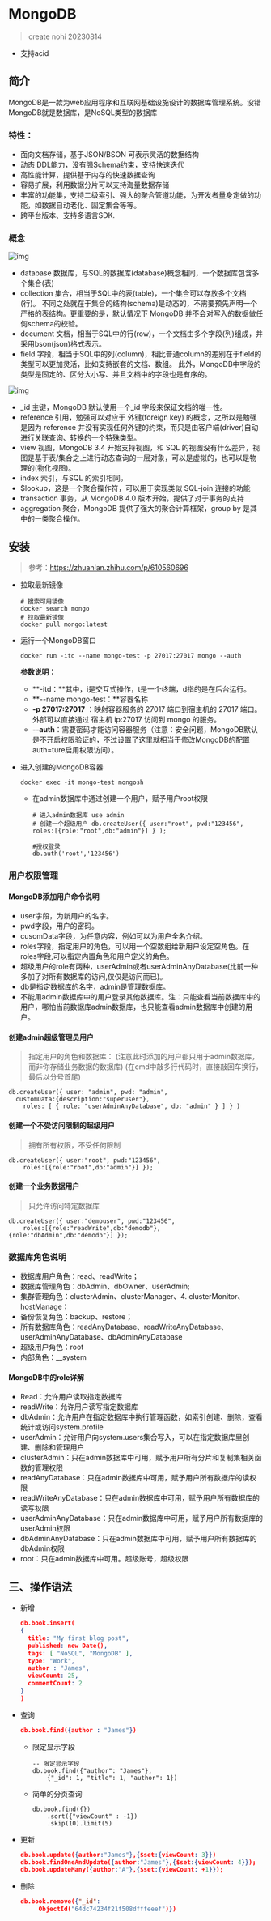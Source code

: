 # MongoDB

> create nohi 20230814

* 支持acid

## 简介

MongoDB是一款为web应用程序和互联网基础设施设计的数据库管理系统。没错MongoDB就是数据库，是NoSQL类型的数据库

### 特性：

- 面向文档存储，基于JSON/BSON 可表示灵活的数据结构
- 动态 DDL能力，没有强Schema约束，支持快速迭代
- 高性能计算，提供基于内存的快速数据查询
- 容易扩展，利用数据分片可以支持海量数据存储
- 丰富的功能集，支持二级索引、强大的聚合管道功能，为开发者量身定做的功能，如数据自动老化、固定集合等等。
- 跨平台版本、支持多语言SDK.



### 概念

![img](../imgs/mongodb/v2-23df3200d4d576f29060c934e51abad2_1440w.webp)

- database 数据库，与SQL的数据库(database)概念相同，一个数据库包含多个集合(表)
- collection 集合，相当于SQL中的表(table)，一个集合可以存放多个文档(行)。 不同之处就在于集合的结构(schema)是动态的，不需要预先声明一个严格的表结构。更重要的是，默认情况下 MongoDB 并不会对写入的数据做任何schema的校验。
- document 文档，相当于SQL中的行(row)，一个文档由多个字段(列)组成，并采用bson(json)格式表示。
- field 字段，相当于SQL中的列(column)，相比普通column的差别在于field的类型可以更加灵活，比如支持嵌套的文档、数组。
  此外，MongoDB中字段的类型是固定的、区分大小写、并且文档中的字段也是有序的。



![img](../imgs/mongodb/v2-4a4ce8ff9c69d5402f70baa1b050ad0d_1440w.webp)

- _id 主键，MongoDB 默认使用一个_id 字段来保证文档的唯一性。
- reference 引用，勉强可以对应于 外键(foreign key) 的概念，之所以是勉强是因为 reference 并没有实现任何外键的约束，而只是由客户端(driver)自动进行关联查询、转换的一个特殊类型。
- view 视图，MongoDB 3.4 开始支持视图，和 SQL 的视图没有什么差异，视图是基于表/集合之上进行动态查询的一层对象，可以是虚拟的，也可以是物理的(物化视图)。 
- index 索引，与SQL 的索引相同。
- $lookup，这是一个聚合操作符，可以用于实现类似 SQL-join 连接的功能
- transaction 事务，从 MongoDB 4.0 版本开始，提供了对于事务的支持
- aggregation 聚合，MongoDB 提供了强大的聚合计算框架，group by 是其中的一类聚合操作。

## 安装

> 参考：https://zhuanlan.zhihu.com/p/610560696

* 拉取最新镜像

  ```shell
  # 搜索可用镜像
  docker search mongo
  # 拉取最新镜像
  docker pull mongo:latest
  ```

* 运行一个MongoDB窗口

  ```shell 
  docker run -itd --name mongo-test -p 27017:27017 mongo --auth
  ```

  **参数说明：**

  - **-itd：**其中，i是交互式操作，t是一个终端，d指的是在后台运行。
  - **--name mongo-test：**容器名称
  - **-p 27017:27017** ：映射容器服务的 27017 端口到宿主机的 27017 端口。外部可以直接通过 宿主机 ip:27017 访问到 mongo 的服务。
  - **--auth**：需要密码才能访问容器服务（注意：安全问题，MongoDB默认是不开启权限验证的，不过设置了这里就相当于修改MongoDB的配置auth=ture启用权限访问）。

* 进入创建的MongoDB容器

  ```
  docker exec -it mongo-test mongosh
  ```

  * 在admin数据库中通过创建一个用户，赋予用户root权限

    ```
    # 进入admin数据库 use admin 
    # 创建一个超级用户 db.createUser({ user:"root", pwd:"123456", roles:[{role:"root",db:"admin"}] } );
    
    #授权登录
    db.auth('root','123456')
    ```

### 用户权限管理

#### **MongoDB添加用户命令说明**

- user字段，为新用户的名字。
- pwd字段，用户的密码。
- cusomData字段，为任意内容，例如可以为用户全名介绍。
- roles字段，指定用户的角色，可以用一个空数组给新用户设定空角色。在roles字段,可以指定内置角色和用户定义的角色。
- 超级用户的role有两种，userAdmin或者userAdminAnyDatabase(比前一种多加了对所有数据库的访问,仅仅是访问而已)。
- db是指定数据库的名字，admin是管理数据库。
- 不能用admin数据库中的用户登录其他数据库。注：只能查看当前数据库中的用户，哪怕当前数据库admin数据库，也只能查看admin数据库中创建的用户。

#### **创建admin超级管理员用户**

> 指定用户的角色和数据库：
> (注意此时添加的用户都只用于admin数据库，而非你存储业务数据的数据库)
> (在cmd中敲多行代码时，直接敲回车换行，最后以分号首尾)

```shell
db.createUser({ user: "admin", pwd: "admin", 
  customData:{description:"superuser"},
	roles: [ { role: "userAdminAnyDatabase", db: "admin" } ] } )
```

#### **创建一个不受访问限制的超级用户**

> 拥有所有权限，不受任何限制

```shell 
db.createUser({ user:"root", pwd:"123456", 
	roles:[{role:"root",db:"admin"}] });
```

#### 创建一个业务数据用户

> 只允许访问特定数据库

```shell 
db.createUser({ user:"demouser", pwd:"123456", 
	roles:[{role:"readWrite",db:"demodb"},{role:"dbAdmin",db:"demodb"}] });
```



### 数据库角色说明

- 数据库用户角色：read、readWrite；
- 数据库管理角色：dbAdmin、dbOwner、userAdmin;
- 集群管理角色：clusterAdmin、clusterManager、4. clusterMonitor、hostManage；
- 备份恢复角色：backup、restore；
- 所有数据库角色：readAnyDatabase、readWriteAnyDatabase、userAdminAnyDatabase、dbAdminAnyDatabase
- 超级用户角色：root
- 内部角色：__system

#### **MongoDB中的role详解**

- Read：允许用户读取指定数据库
- readWrite：允许用户读写指定数据库
- dbAdmin：允许用户在指定数据库中执行管理函数，如索引创建、删除，查看统计或访问system.profile
- userAdmin：允许用户向system.users集合写入，可以在指定数据库里创建、删除和管理用户
- clusterAdmin：只在admin数据库中可用，赋予用户所有分片和复制集相关函数的管理权限
- readAnyDatabase：只在admin数据库中可用，赋予用户所有数据库的读权限
- readWriteAnyDatabase：只在admin数据库中可用，赋予用户所有数据库的读写权限
- userAdminAnyDatabase：只在admin数据库中可用，赋予用户所有数据库的userAdmin权限
- dbAdminAnyDatabase：只在admin数据库中可用，赋予用户所有数据库的dbAdmin权限
- root：只在admin数据库中可用。超级账号，超级权限

## **三、操作语法**

* 新增

  ```json
  db.book.insert(
  {
    title: "My first blog post",
    published: new Date(),
    tags: [ "NoSQL", "MongoDB" ],
    type: "Work",
    author : "James",
    viewCount: 25,
    commentCount: 2
  }
  )
  ```

* 查询

  ```json
  db.book.find({author : "James"})
  ```

  * 限定显示字段

    ```text
    -- 限定显示字段
    db.book.find({"author": "James"}, 
        {"_id": 1, "title": 1, "author": 1})
    ```

  * 简单的分页查询

    ```
    db.book.find({})
        .sort({"viewCount" : -1})
        .skip(10).limit(5)
    ```

* 更新

  ```json
  db.book.update({author:"James"},{$set:{viewCount: 3}})
  db.book.findOneAndUpdate({author:"James"},{$set:{viewCount: 4}});
  db.book.updateMany({author:"A"},{$set:{viewCount: +1}});
  ```

* 删除

  ```json 
  db.book.remove({"_id":
       ObjectId("64dc74234f21f508dfffeeef")})
  ```

